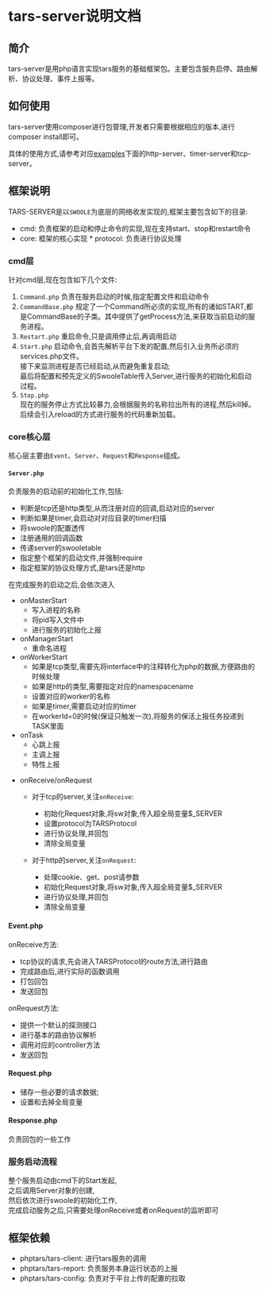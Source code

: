 # tars-server说明文档

## 简介
tars-server是用php语言实现tars服务的基础框架包。主要包含服务启停、路由解析、协议处理、事件上报等。

## 如何使用  
tars-server使用composer进行包管理,开发者只需要根据相应的版本,进行composer install即可。  
  
具体的使用方式,请参考对应[examples](https://github.com/TarsPHP/TarsPHP/tree/master/examples)下面的http-server、timer-server和tcp-server。  
  
## 框架说明  
TARS-SERVER是以`SWOOLE`为底层的网络收发实现的,框架主要包含如下的目录:  
* cmd: 负责框架的启动和停止命令的实现,现在支持start、stop和restart命令  
* core: 框架的核心实现 * protocol: 负责进行协议处理  
  
### cmd层  
针对cmd层,现在包含如下几个文件:  
1. `Command.php` 负责在服务启动的时候,指定配置文件和启动命令  
2. `CommandBase.php` 规定了一个Command所必须的实现,所有的诸如START,都是CommandBase的子类。其中提供了getProcess方法,来获取当前启动的服务进程。  
3. `Restart.php` 重启命令,只是调用停止后,再调用启动   
4. `Start.php` 启动命令,会首先解析平台下发的配置,然后引入业务所必须的services.php文件。  
接下来监测进程是否已经启动,从而避免重复启动;  
最后将配置和预先定义的SwooleTable传入Server,进行服务的初始化和启动过程。  
5. `Stop.php`  
现在的服务停止方式比较暴力,会根据服务的名称拉出所有的进程,然后kill掉。后续会引入reload的方式进行服务的代码重新加载。  
  
  
### core核心层  
核心层主要由`Event`、`Server`、`Request`和`Response`组成。  
  
#### `Server.php`    
 负责服务的启动前的初始化工作,包括:  
   * 判断是tcp还是http类型,从而注册对应的回调,启动对应的server  
   * 判断如果是timer,会启动对对应目录的timer扫描
   * 将swoole的配置透传  
   * 注册通用的回调函数  
   * 传递server的swooletable  
   * 指定整个框架的启动文件,并强制require  
   * 指定框架的协议处理方式,是tars还是http

在完成服务的启动之后,会依次进入    
* onMasterStart
    - 写入进程的名称  
    - 将pid写入文件中  
    - 进行服务的初始化上报  
* onManagerStart
    - 重命名进程  
* onWorkerStart  
    - 如果是tcp类型,需要先将interface中的注释转化为php的数据,方便路由的时候处理  
    - 如果是http的类型,需要指定对应的namespacename  
    - 设置对应的worker的名称  
    - 如果是timer,需要启动对应的timer  
    - 在workerId=0的时候(保证只触发一次),将服务的保活上报任务投递到TASK里面  
* onTask
    - 心跳上报
    - 主调上报
    - 特性上报  
- onReceive/onRequest  
    + 对于tcp的server,关注`onReceive`:  
        * 初始化Request对象,将sw对象,传入超全局变量$_SERVER  
        * 设置protocol为TARSProtocol  
        * 进行协议处理,并回包  
        * 清除全局变量
    
    + 对于http的server,关注`onRequest`:  
        * 处理cookie、get、post请参数  
        * 初始化Request对象,将sw对象,传入超全局变量$_SERVER  
        * 进行协议处理,并回包  
        * 清除全局变量  
  
#### Event.php    
onReceive方法:  
   * tcp协议的请求,先会进入TARSProtocol的route方法,进行路由  
   * 完成路由后,进行实际的函数调用  
   * 打包回包  
   * 发送回包  

onRequest方法:  
   * 提供一个默认的探测接口  
   * 进行基本的路由协议解析  
   * 调用对应的controller方法  
   * 发送回包  
  
#### Request.php  
- 储存一些必要的请求数据;  
- 设置和去掉全局变量  
  
#### Response.php  
负责回包的一些工作  
  
  
### 服务启动流程  
整个服务启动由cmd下的Start发起,  
之后调用Server对象的创建,  
然后依次进行swoole的初始化工作,  
完成启动服务之后,只需要处理onReceive或者onRequest的监听即可  
  
## 框架依赖  
* phptars/tars-client: 进行tars服务的调用  
* phptars/tars-report: 负责服务本身运行状态的上报  
* phptars/tars-config: 负责对于平台上传的配置的拉取